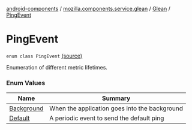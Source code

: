 [android-components](../../../index.md) / [mozilla.components.service.glean](../../index.md) / [Glean](../index.md) / [PingEvent](./index.md)

# PingEvent

`enum class PingEvent` [(source)](https://github.com/mozilla-mobile/android-components/blob/master/components/service/glean/src/main/java/mozilla/components/service/glean/Glean.kt#L310)

Enumeration of different metric lifetimes.

### Enum Values

| Name | Summary |
|---|---|
| [Background](-background.md) | When the application goes into the background |
| [Default](-default.md) | A periodic event to send the default ping |

